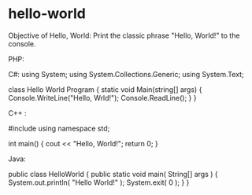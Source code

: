 # hello-world
Objective of Hello, World:  Print the classic phrase "Hello, World!" to the console. 

PHP:
<?php Print "Hello, World!"; ?>

C#:
using System;
using System.Collections.Generic;
using System.Text;


class Hello World Program {
    static void Main(string[] args)
        {
            Console.WriteLine("Hello, Wrld!");
            Console.ReadLine();
        }
}

C++ :

#include <iostream>
using namespace std;

int main() 
{
    cout << "Hello, World!";
    return 0;
}


Java:

public class HelloWorld {
    public static void main( String[] args ) {
        System.out.println( "Hello World!" );
        System.exit( 0 ); 
   }
}


